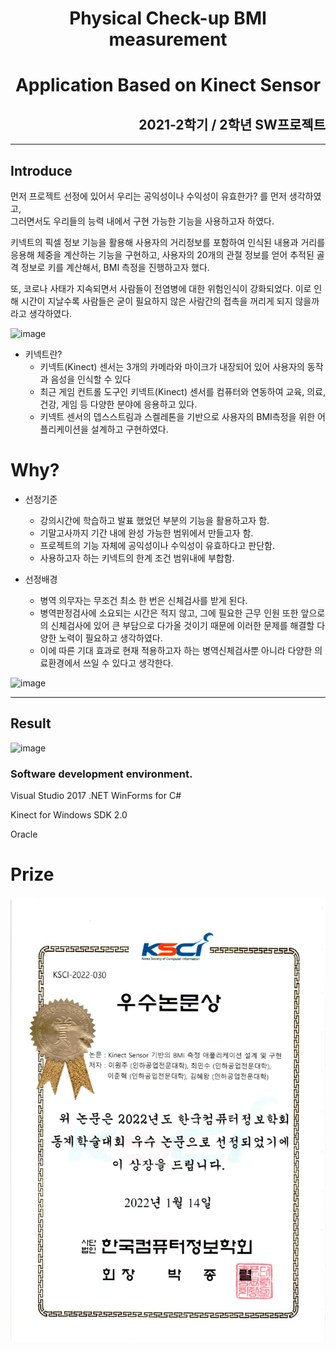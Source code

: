 <div align=center>
  <h1>Physical Check-up BMI measurement 
  <h1>Application Based on Kinect Sensor
</div>
<div align=right>
  <h2>2021-2학기 / 2학년 SW프로젝트  
</div>
  
  
---
    
## Introduce
    
  
  먼저 프로젝트 선정에 있어서 우리는 공익성이나 수익성이 유효한가? 를 먼저 생각하였고,    
  그러면서도 우리들의 능력 내에서 구현 가능한 기능을 사용하고자 하였다.
    
  키넥트의 픽셀 정보 기능을 활용해 사용자의 거리정보를 포함하여 인식된 내용과 거리를 응용해 체중을 계산하는 기능을 구현하고,
  사용자의 20개의 관절 정보를 얻어 추적된 골격 정보로 키를 계산해서,
  BMI 측정을 진행하고자 했다.
  
  또, 코로나 사태가 지속되면서 사람들이 전염병에 대한 위험인식이 강화되었다. 이로 인해 시간이 지날수록 사람들은 굳이 필요하지 않은 사람간의 접촉을 꺼리게 되지 않을까 라고 생각하였다.
  
  
  
![image](https://user-images.githubusercontent.com/89768234/168191686-fde6a558-79aa-4720-a59d-e4fb405b1497.png)


  
- 키넥트란?
  - 키넥트(Kinect) 센서는 3개의 카메라와 마이크가 내장되어 있어 사용자의 동작과 음성을 인식할 수 있다
  - 최근 게임 컨트롤 도구인 키넥트(Kinect) 센서를 컴퓨터와 연동하여 교육, 의료, 건강, 게임 등 다양한 분야에 응용하고 있다.
  - 키넥트 센서의 뎁스스트림과 스켈레톤을 기반으로 사용자의 BMI측정을 위한 어플리케이션을 설계하고 구현하였다.

  
# Why?
 
- 선정기준
  - 강의시간에 학습하고 발표 했었던 부분의 기능을 활용하고자 함.
  - 기말고사까지 기간 내에 완성 가능한 범위에서 만들고자 함.
  - 프로젝트의 기능 자체에 공익성이나 수익성이 유효하다고 판단함.
  - 사용하고자 하는 키넥트의 한계 조건 범위내에 부합함.


  
  
- 선정배경
  - 병역 의무자는 무조건 최소 한 번은 신체검사를 받게 된다.
  - 병역판정검사에 소요되는 시간은 적지 않고, 그에 필요한 근무 인원 또한 앞으로의 신체검사에 있어 큰 부담으로 다가올 것이기 때문에 이러한 문제를 해결할 다양한 노력이 필요하고 생각하였다.
  - 이에 따른 기대 효과로 현재 적용하고자 하는 병역신체검사뿐 아니라 다양한 의료환경에서 쓰일 수 있다고 생각한다.


![image](https://user-images.githubusercontent.com/89768234/168191643-f9c7283f-e3a9-4d04-8e8b-76a2cdabb755.png)


---

## Result
  
  ![image](https://user-images.githubusercontent.com/89768234/194220771-97a43687-8be1-4bb5-b705-db94a87e6644.png)

  
### Software development environment. 

  
  Visual Studio 2017 .NET WinForms for C#
  
  Kinect for Windows SDK 2.0
  
  Oracle
  
# Prize

![학술대회](./2022.png)
